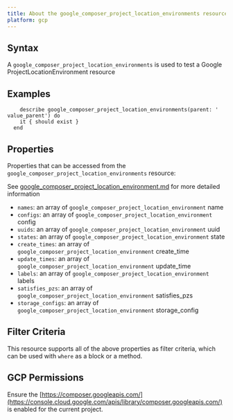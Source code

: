```yaml
---
title: About the google_composer_project_location_environments resource
platform: gcp
---
```


## Syntax
A `google_composer_project_location_environments` is used to test a Google ProjectLocationEnvironment resource

## Examples
```
    describe google_composer_project_location_environments(parent: ' value_parent') do
    it { should exist }
  end
```

## Properties
Properties that can be accessed from the `google_composer_project_location_environments` resource:

See [google_composer_project_location_environment.md](google_composer_project_location_environment.md) for more detailed information
  * `names`: an array of `google_composer_project_location_environment` name
  * `configs`: an array of `google_composer_project_location_environment` config
  * `uuids`: an array of `google_composer_project_location_environment` uuid
  * `states`: an array of `google_composer_project_location_environment` state
  * `create_times`: an array of `google_composer_project_location_environment` create_time
  * `update_times`: an array of `google_composer_project_location_environment` update_time
  * `labels`: an array of `google_composer_project_location_environment` labels
  * `satisfies_pzs`: an array of `google_composer_project_location_environment` satisfies_pzs
  * `storage_configs`: an array of `google_composer_project_location_environment` storage_config

## Filter Criteria
This resource supports all of the above properties as filter criteria, which can be used
with `where` as a block or a method.

## GCP Permissions

Ensure the [https://composer.googleapis.com/](https://console.cloud.google.com/apis/library/composer.googleapis.com/) is enabled for the current project.
